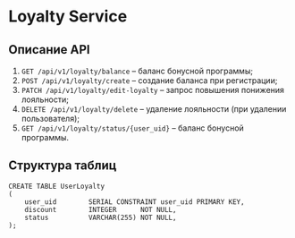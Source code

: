 # Loyalty Service

## Описание API
1. `GET /api/v1/loyalty/balance` – баланс бонусной программы;
2. `POST /api/v1/loyalty/create` – создание баланса при регистрации;
3. `PATCH /api/v1/loyalty/edit-loyalty` – запрос повышения понижения лояльности;
4. `DELETE /api/v1/loyalty/delete` – удаление лояльности (при удалении пользователя);
5. `GET /api/v1/loyalty/status/{user_uid}` – баланс бонусной программы.

## Структура таблиц
```postgresql
CREATE TABLE UserLoyalty
(
    user_uid        SERIAL CONSTRAINT user_uid PRIMARY KEY,
    discount        INTEGER      NOT NULL,
    status          VARCHAR(255) NOT NULL,
);